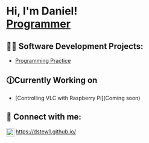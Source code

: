 <h1>Hi, I'm Daniel! <br/><a href="https://www.linkedin.com/in/daniel-stewart-programming/">Programmer</a></h1>

<h2>👨‍💻 Software Development Projects:</h2>

  - [Programming Practice](https://github.com/dstew1/Practice-Programming)

<h2>🕧Currently Working on</h2>

- [Controlling VLC with Raspberry Pi](Coming soon)


<h2> 🤳 Connect with me:</h2>

[<img align="left" alt="dstew1 | LinkedIn" width="22px" src="https://cdn.jsdelivr.net/npm/simple-icons@v3/icons/linkedin.svg" />][linkedin]


[linkedin]: https://www.linkedin.com/in/daniel-stewart-programming/
https://dstew1.github.io/ 
